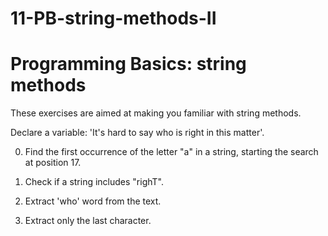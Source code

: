 # 11-PB-string-methods-II


# Programming Basics: string methods

These exercises are aimed at making you familiar with string methods.

Declare a variable: 'It's hard to say who is right in this matter'. 

0.  Find the first occurrence of the letter "a" in a string, starting the search at position 17.

1. Check if a string includes "righT".

2. Extract 'who' word from the text.

3. Extract only the last character.
